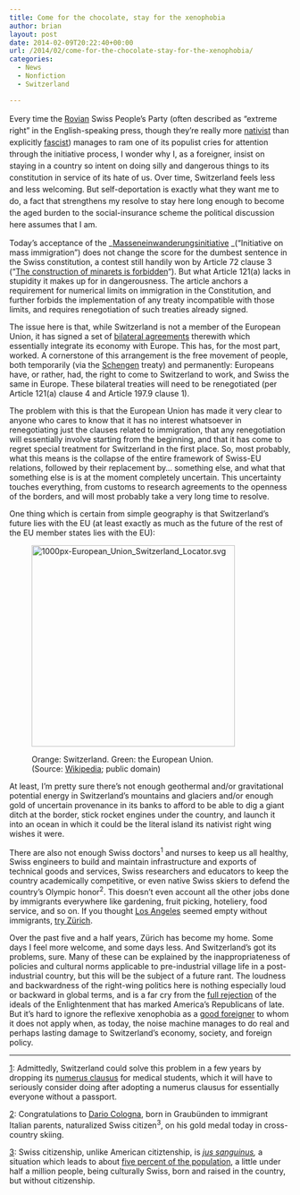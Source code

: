 ```yaml
---
title: Come for the chocolate, stay for the xenophobia
author: brian
layout: post
date: 2014-02-09T20:22:40+00:00
url: /2014/02/come-for-the-chocolate-stay-for-the-xenophobia/
categories:
  - News
  - Nonfiction
  - Switzerland

---
```

<span style="line-height: 1.5;">Every time the <a href="http://open.salon.com/blog/lost_in_berlin/2010/01/14/the_swiss_right_identifies_a_new_scapegoat_-_germans">Rovian</a> Swiss People&#8217;s Party (often described as &#8220;extreme right&#8221; in the English-speaking press, though they&#8217;re really more <a href="http://en.wikipedia.org/wiki/Far_right_in_Switzerland">nativist</a> than explicitly <a href="http://en.wikipedia.org/wiki/Partei_National_Orientierter_Schweizer">fascist</a>) manages to ram one of its populist cries for attention through the initiative process, I wonder why I, as a foreigner, insist on staying in a country so</span><span style="line-height: 1.5;"> intent on doing silly and dangerous things to its constitution in service of its hate of us. Over time, Switzerland feels less and less welcoming. But </span><span style="line-height: 1.5;">self-deportation is </span><span style="line-height: 1.5;">exactly what they want me to do, a fact that strengthens my resolve to stay here long enough to become the aged burden to the social-insurance scheme the political discussion here assumes that I am.<!--more--></span>

Today&#8217;s acceptance of the _[Masseneinwanderungsinitiative][1] _(&#8220;Initiative on mass immigration&#8221;) does not change the score for the dumbest sentence in the Swiss constitution, a contest still handily won by Article 72 clause 3 (&#8220;[The construction of minarets is forbidden][2]&#8220;). But what Article 121(a) lacks in stupidity it makes up for in dangerousness. The article anchors a requirement for numerical limits on immigration in the Constitution, and further forbids the implementation of any treaty incompatible with those limits, and requires renegotiation of such treaties already signed.

The issue here is that, while Switzerland is not a member of the European Union, it has signed a set of [bilateral agreements][3] therewith which essentially integrate its economy with Europe. This has, for the most part, worked. A cornerstone of this arrangement is the free movement of people, both temporarily (via the [Schengen][4] treaty) and permanently: Europeans have, or rather, had, the right to come to Switzerland to work, and Swiss the same in Europe. These bilateral treaties will need to be renegotiated (per Article 121(a) clause 4 and Article 197.9 clause 1).

The problem with this is that the European Union has made it very clear to anyone who cares to know that it has no interest whatsoever in renegotiating just the clauses related to immigration, that any renegotiation will essentially involve starting from the beginning, and that it has come to regret special treatment for Switzerland in the first place. So, most probably, what this means is the collapse of the entire framework of Swiss-EU relations, followed by their replacement by&#8230; something else, and what that something else is is at the moment completely uncertain. This uncertainty touches everything, from customs to research agreements to the openness of the borders, and will most probably take a very long time to resolve.

One thing which is certain from simple geography is that Switzerland&#8217;s future lies with the EU (at least exactly as much as the future of the rest of the EU member states lies with the EU):<figure id="attachment_1008" style="width: 364px" class="wp-caption aligncenter">

[<img class="size-full wp-image-1008 " alt="1000px-European_Union_Switzerland_Locator.svg" src="https://trammell.ch/wp-content/uploads/2014/02/1000px-European_Union_Switzerland_Locator.svg_.png" width="364" height="360" />][5]<figcaption class="wp-caption-text">Orange: Switzerland. Green: the European Union. (Source: [Wikipedia][6]; public domain)</figcaption></figure> 

At least, I&#8217;m pretty sure there&#8217;s not enough geothermal and/or gravitational potential energy in Switzerland&#8217;s mountains and glaciers and/or enough gold of uncertain provenance in its banks to afford to be able to dig a giant ditch at the border, stick rocket engines under the country, and launch it into an ocean in which it could be the literal island its nativist right wing wishes it were.

There are also not enough Swiss doctors<sup>1</sup> and nurses to keep us all healthy, Swiss engineers to build and maintain infrastructure and exports of technical goods and services, Swiss researchers and educators to keep the country academically competitive, or even native Swiss skiers to defend the country&#8217;s Olympic honor<sup>2</sup>. This doesn&#8217;t even account all the other jobs done by immigrants everywhere like gardening, fruit picking, hoteliery, food service, and so on. If you thought [Los Angeles][7] seemed empty without immigrants, [try Zürich][8].

Over the past five and a half years, Zürich has become my home. Some days I feel more welcome, and some days less. And Switzerland&#8217;s got its problems, sure. Many of these can be explained by the inappropriateness of policies and cultural norms applicable to pre-industrial village life in a post-industrial country, but this will be the subject of a future rant. The loudness and backwardness of the right-wing politics here is nothing especially loud or backward in global terms, and is a far cry from the [full rejection][9] of the ideals of the Enlightenment that has marked America&#8217;s Republicans of late. But it&#8217;s hard to ignore the reflexive xenophobia as a [good foreigner][10] to whom it does not apply when, as today, the noise machine manages to do real and perhaps lasting damage to Switzerland&#8217;s economy, society, and foreign policy.

* * *

[1]: Admittedly, Switzerland could solve this problem in a few years by dropping its [numerus clausus][11] for medical students, which it will have to seriously consider doing after adopting a numerus clausus for essentially everyone without a passport.

[2]: Congratulations to [Dario Cologna][12], born in Graubünden to immigrant Italian parents, naturalized Swiss citizen<sup>3</sup>, on his gold medal today in cross-country skiing.

[3]: Swiss citizenship, unlike American citiztenship, is _[jus sanguinus][13],_ a situation which leads to about [five percent of the population][14], a little under half a million people, being culturally Swiss, born and raised in the country, but without citizenship.

 [1]: http://de.wikipedia.org/wiki/Eidgen%C3%B6ssische_Volksinitiative_%C2%ABGegen_Masseneinwanderung%C2%BB
 [2]: http://www.metafilter.com/87041/On-Architectural-Criticism
 [3]: http://en.wikipedia.org/wiki/Switzerland%E2%80%93European_Union_relations
 [4]: http://en.wikipedia.org/wiki/Schengen_Agreement
 [5]: https://trammell.ch/wp-content/uploads/2014/02/1000px-European_Union_Switzerland_Locator.svg_.png
 [6]: http://en.wikipedia.org/wiki/File:European_Union_Switzerland_Locator.svg
 [7]: http://en.wikipedia.org/wiki/A_Day_Without_a_Mexican
 [8]: https://www.stadt-zuerich.ch/prd/de/index/statistik/bevoelkerung/bevoelkerungsstand.secure.html
 [9]: https://trammell.ch/2012/10/four-more-years-in-switzerland/
 [10]: https://trammell.ch/2011/02/the-problem-with-the-peoples-party/
 [11]: http://en.wikipedia.org/wiki/Numerus_clausus#Numerus_clausus_in_Switzerland
 [12]: http://www.nzz.ch/aktuell/sport/uebersicht/der-grenzgaenger-1.9607367
 [13]: http://en.wikipedia.org/wiki/Swiss_nationality_law
 [14]: http://www.bfs.admin.ch/bfs/portal/en/index/themen/01/07/blank/key/04.html